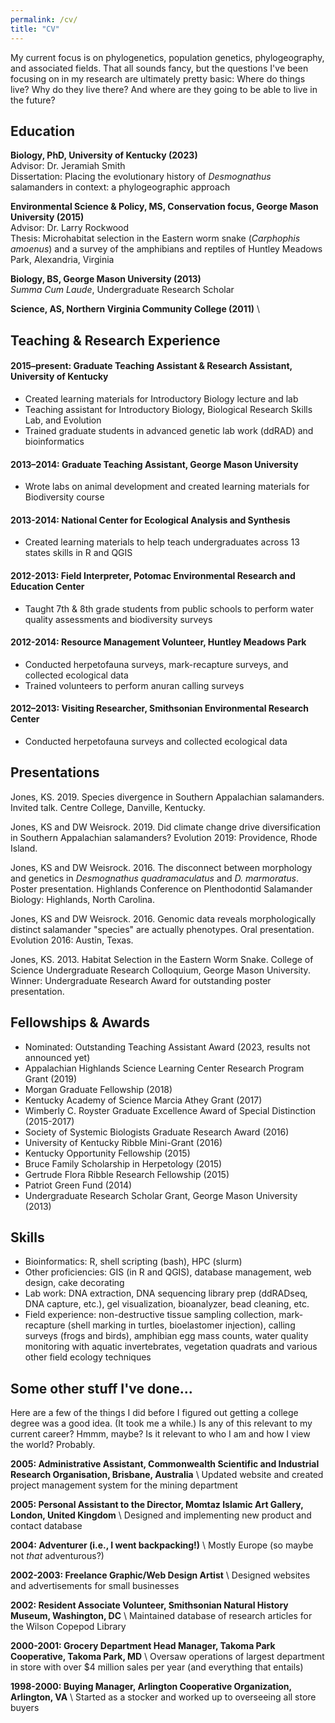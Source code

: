 ```yaml
---
permalink: /cv/
title: "CV"
---
```


My current focus is on phylogenetics, population genetics, phylogeography, and associated fields. That all sounds fancy, but the questions I've been focusing on in my research are ultimately pretty basic: Where do things live? Why do they live there? And where are they going to be able to live in the future? 

## Education

**Biology, PhD, University of Kentucky (2023)** \
Advisor: Dr. Jeramiah Smith \
Dissertation: Placing the evolutionary history of *Desmognathus* salamanders in context: a phylogeographic approach

**Environmental Science & Policy, MS, Conservation focus, George Mason University (2015)** \
Advisor: Dr. Larry Rockwood \
Thesis: Microhabitat selection in the Eastern worm snake (*Carphophis amoenus*) and a survey of the amphibians and reptiles of Huntley Meadows Park, Alexandria, Virginia

**Biology, BS, George Mason University (2013)** \
*Summa Cum Laude*, Undergraduate Research Scholar

**Science, AS, Northern Virginia Community College (2011)** \


## Teaching & Research Experience

#### 2015–present: Graduate Teaching Assistant & Research Assistant, University of Kentucky
- Created learning materials for Introductory Biology lecture and lab 
- Teaching assistant for Introductory Biology, Biological Research Skills Lab, and Evolution
- Trained graduate students in advanced genetic lab work (ddRAD) and bioinformatics

#### 2013–2014: Graduate Teaching Assistant, George Mason University
- Wrote labs on animal development and created learning materials for Biodiversity course

#### 2013-2014: National Center for Ecological Analysis and Synthesis
- Created learning materials to help teach undergraduates across 13 states skills in R and QGIS

#### 2012-2013: Field Interpreter, Potomac Environmental Research and Education Center
- Taught 7th & 8th grade students from public schools to perform water quality assessments and biodiversity surveys

#### 2012-2014: Resource Management Volunteer, Huntley Meadows Park
- Conducted herpetofauna surveys, mark-recapture surveys, and collected ecological data
- Trained volunteers to perform anuran calling surveys

#### 2012–2013: Visiting Researcher, Smithsonian Environmental Research Center
- Conducted herpetofauna surveys and collected ecological data


## Presentations

Jones, KS. 2019. Species divergence in Southern Appalachian salamanders. Invited talk. Centre College, Danville, Kentucky.

Jones, KS and DW Weisrock. 2019. Did climate change drive diversification in Southern Appalachian 	salamanders? Evolution 2019: Providence, Rhode Island.

Jones, KS and DW Weisrock. 2016. The disconnect between morphology and genetics in *Desmognathus quadramaculatus* and *D. marmoratus*. Poster presentation. Highlands Conference on Plenthodontid Salamander Biology: Highlands, North Carolina.

Jones, KS and DW Weisrock. 2016. Genomic data reveals morphologically distinct salamander "species" are actually phenotypes. Oral presentation. Evolution 2016: Austin, Texas.

Jones, KS. 2013. Habitat Selection in the Eastern Worm Snake. College of Science Undergraduate Research Colloquium, George Mason University. Winner: Undergraduate Research Award for outstanding poster presentation.


## Fellowships & Awards

- Nominated: Outstanding Teaching Assistant Award (2023, results not announced yet)
- Appalachian Highlands Science Learning Center Research Program Grant (2019)
- Morgan Graduate Fellowship (2018)
- Kentucky Academy of Science Marcia Athey Grant (2017)
- Wimberly C. Royster Graduate Excellence Award of Special Distinction (2015-2017)
- Society of Systemic Biologists Graduate Research Award (2016)
- University of Kentucky Ribble Mini-Grant (2016)
- Kentucky Opportunity Fellowship (2015)
- Bruce Family Scholarship in Herpetology (2015)
- Gertrude Flora Ribble Research Fellowship (2015)	
- Patriot Green Fund (2014)
- Undergraduate Research Scholar Grant, George Mason University (2013)

## Skills

- Bioinformatics: R, shell scripting (bash), HPC (slurm)
- Other proficiencies: GIS (in R and QGIS), database management, web design, cake decorating
- Lab work: DNA extraction, DNA sequencing library prep (ddRADseq, DNA capture, etc.), gel visualization, bioanalyzer, bead cleaning, etc.
- Field experience: non-destructive tissue sampling collection, mark-recapture (shell marking in turtles, bioelastomer injection), calling surveys (frogs and birds), amphibian egg mass counts, water quality monitoring with aquatic invertebrates, vegetation quadrats and various other field ecology techniques

## Some other stuff I've done...

Here are a few of the things I did before I figured out getting a college degree was a good idea. (It took me a while.) Is any of this relevant to my current career? Hmmm, maybe? Is it relevant to who I am and how I view the world? Probably.

**2005: Administrative Assistant, Commonwealth Scientific and Industrial Research Organisation, Brisbane, Australia**  \\
Updated website and created project management system for the mining department

**2005: Personal Assistant to the Director, Momtaz Islamic Art Gallery, London, United Kingdom** \\
Designed and implementing new product and contact database

**2004: Adventurer (i.e., I went backpacking!)**  \\
Mostly Europe (so maybe not *that* adventurous?)

**2002-2003: Freelance Graphic/Web Design Artist**  \\
Designed websites and advertisements for small businesses

**2002: Resident Associate Volunteer, Smithsonian Natural History Museum, Washington, DC**  \\
Maintained database of research articles for the Wilson Copepod Library 

**2000-2001: Grocery Department Head Manager, Takoma Park Cooperative, Takoma Park, MD**  \\
Oversaw operations of largest department in store with over $4 million sales per year (and everything that entails)

**1998-2000: Buying Manager, Arlington Cooperative Organization, Arlington, VA**  \\
Started as a stocker and worked up to overseeing all store buyers



